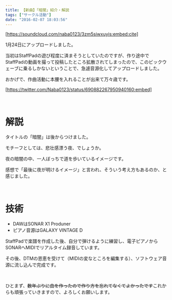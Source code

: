 ```yaml
---
title: 【新曲】「暗闇」紹介・解説
tags: ["サークル活動"]
date: "2016-02-07 18:03:56"
---
```


[https://soundcloud.com/naba0123/3zm5siwxuyis:embed:cite]

1月24日にアップロードしました。

当初はStaffPadの遊び程度に済まそうとしていたのですが、作り途中でStaffPadの動画を撮って投稿したところ拡散されてしまったので、このビックウェーブに乗るしかないということで、急遽音源化してアップロードしました。

おかげで、作曲活動に本腰を入れることが出来て万々歳です。

[https://twitter.com/Naba0123/status/690882267950940160:embed]

<br>

<!-- more -->

# 解説

タイトルの「暗闇」は後からつけました。

モチーフとしては、悲壮感漂う夜、でしょうか。

夜の暗闇の中、一人ぼっちで道を歩いているイメージです。

感想で「最後に夜が明けるイメージ」と言われ、そういう考え方もあるのか、と感じました。

<br>

# 技術

* DAWはSONAR X1 Produner
* ピアノ音源はGALAXY VINTAGE D

StaffPadで楽譜を作成した後、自分で弾けるように練習し、電子ピアノからSONARへMIDIでリアルタイム録音しています。

その後、DTMの恩恵を受けて（MIDIの変なところを編集する）、ソフトウェア音源に流し込んで完成です。

<br>

ひとまず、<del>数年ぶりに曲を作ったので作り方を忘れてなくてよかったです</del>これからも頑張っていきますので、よろしくお願いします。

<br>
